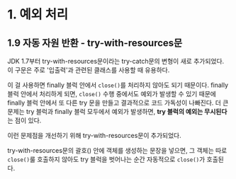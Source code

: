 # 1. 예외 처리
## 1.9 자동 자원 반환 - try-with-resources문
JDK 1.7부터 try-with-resources문이라는 try-catch문의 변형이 새로 추가되었다. 이 구문은 주로 '입출력'과 관련된 클래스를 사용할 때 유용하다.

이 걸 사용하면 finally 블럭 안에서 `close()`를 처리하지 않아도 되기 때문이다. finally 블럭 안에서 처리하게 되면, `close()` 수행 중에서도 예외가 발생할 수 있기 때문에 finally 블럭 안에서 또 다른 try 문을 만들고 결과적으로 코드 가독성이 나빠진다. 더 큰 문제는 try 블럭과 finally 블럭 모두에서 예외가 발생하면, **try 블럭의 예외는 무시된다**는 점이 있다. 

이런 문제점을 개선하기 위해 try-with-resources문이 추가되었다. 

try-with-resources문의 괄호() 안에 객체를 생성하는 문장을 넣으면, 그 객체는 따로 `close()`룰 호출하지 않아도 try 블럭을 벗어나는 순간 자동적으로 `close()`가 호출된다. 